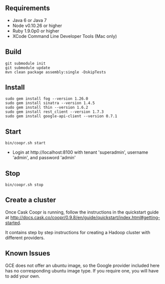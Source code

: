 ## Requirements
   * Java 6 or Java 7
   * Node v0.10.26 or higher
   * Ruby 1.9.0p0 or higher
   * XCode Command Line Developer Tools (Mac only)

## Build
```
git submodule init
git submodule update
mvn clean package assembly:single -DskipTests
```

## Install
```
sudo gem install fog --version 1.26.0
sudo gem install sinatra --version 1.4.5
sudo gem install thin --version 1.6.2
sudo gem install rest_client --version 1.7.3
sudo gem install google-api-client --version 0.7.1
```

## Start
```
bin/coopr.sh start
```

   * Login at http://localhost:8100 with tenant 'superadmin', username 'admin', and password 'admin'

## Stop
```
bin/coopr.sh stop
```

## Create a cluster
Once Cask Coopr is running, follow the instructions in the quickstart guide at 
http://docs.cask.co/coopr/0.9.8/en/guide/quickstart/index.html#getting-started.

It contains step by step instructions for creating a Hadoop cluster with different providers.

## Known Issues
GCE does not offer an ubuntu image, so the Google provider included here has no corresponding
ubuntu image type. If you require one, you will have to add your own.
